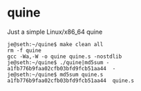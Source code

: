 # quine

Just a simple Linux/x86_64 quine

```console
je@seth:~/quine$ make clean all
rm -f quine
gcc -Wa,-W -o quine quine.s -nostdlib
je@seth:~/quine$ ./quine|md5sum -
a1fb776b9faa02cfb03bfd9fcb51aa44  -
je@seth:~/quine$ md5sum quine.s
a1fb776b9faa02cfb03bfd9fcb51aa44  quine.s
```
